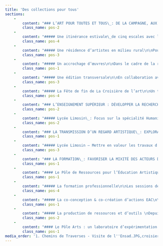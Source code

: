 ```yaml
---
title: 'Des collections pour tous'
sections:
    -
        content: "### L’ART POUR TOUTES ET TOUS\_: DE LA CAMPAGNE, AUX QUARTIERS OU EN CENTRE-VILLE\n\n#### Focus\_: La croisiere de l’art #4\nLa Croisière de l’art est un programme d’éducation artistique et culturelle porté par le Frac-Artothèque Nouvelle-Aquitaine depuis 2020 en partenariat avec le centre social associatif Vital de Limoges et la commune de Saint-Sulpice-Laurière (adhérente au FACLIM), puis avec le centre social La Bastide depuis 2023. Il s’adresse à des familles de quartiers prioritaires de la ville de Limoges et à des habitants en zone rurale.  Le programme se présente sous la forme d’une résidence d’artistes en milieu rural, d’une production éditoriale, et d’une itinérance estivale. Cette dernière comprend la découverte de lieux d’art, des rencontres avec des artistes, et des expériences de pratiques artistiques à travers une série d’ateliers développés et animés par des artistes récemment diplômés de l’École Nationale Supérieure d’Art et de Design de Limoges (Ensad). \nLa Croisière de l’art offre à des publics éloignés de l’art contemporain une expérience artistique chaleureuse et conviviale. Elle permet d’encourager la découverte de démarches plastiques émergentes et confirmées, et d’engager des discussions autour de l’art. Elle a la volonté de créer et nourrir du lien entre les générations et entre les territoires urbains et ruraux.\n\n<figure class=\"col-5\">\n<img src=\"user/pages/03.actions-du-frac-artotheque-en-2022/03.des-collections-pour-tous/1.%20Chemins%20de%20Traverses%20-%20Visite%20de%20l'Ensad.JPG\"/>\n    <figcaption><i>La Croisière de l’art #4</i>, Découverte en canoë des œuvres du bois de sculptures du Centre International d’Art et du Paysage de l’île de Vassivière, juillet 2023. Photo : © Frac-Artothèque Nouvelle-Aquitaine</figcaption>\n</figure>\n\nLa Croisière de l’art soutient les artistes jeunes diplômés dans leur professionnalisation. Après la signature de la convention-cadre entre le Frac-Artothèque et l’Ensad Limoges en 2021, qui vise à favoriser le bon développement du parcours des étudiants et des artistes dans le cadre d’un soutien accru à la création, le Frac-Artothèque apporte une attention particulière à l’insertion professionnelle des étudiants de l’école. \n\nL’opération a permis d’inviter 8 artistes, dont 6 femmes et 2 hommes, travaillant tous sur le territoire de la Nouvelle-Aquitaine : Théa MALHIÉ, Daphné KAINCZ, Lucas LEMOINE, Morgane JOUVENCEL, Jeanne DUCAU, Aurélie GATET, et OTTO T. (Thomas DUPUIS).  Lidia LELONG, artiste en résidence en 2020, a accompagné Jeanne DUCAU et Aurélie GATET dans leur installation et le suivi de leur résidence.\n\nLa Croisière de l’art est un programme conçu et porté par le Frac-Artothèque Nouvelle-Aquitaine en partenariat avec les centres sociaux associatifs Vital et La Bastide de Limoges, la commune de Saint-Sulpice-Laurière, l’ Ensad Limoges, et LAVITRINE (lac&s).\nLa Croisière de l’art est soutenue par le ministère de la Culture / DRAC Nouvelle-Aquitaine dans le cadre du dispositif national Été culturel, une opération initiée par le Ministère de la Culture et mise en œuvre par les Directions régionales des affaires culturelles et les opérateurs nationaux."
        class_name: pos-2
    -
        content: "##### Une itinérance estivale\_de cinq escales avec les familles du Vigenal et de la Bastide\n\n - Au Centre d’Art contemporain de Meymac – 20 juillet\nAu programme de cette journée\_: une visite de l’exposition Des univers silencieux (Pierre Buraglio, Roland Cognet, Aurore Pallet, Julia Scalbert)\_; un atelier de pratique artistique avec Théa MALHIÉ qui, marquée par un sentiment de solastagie, cherche à rendre compte dans sa pratique des changements dans le paysage à partir de l’écriture et du processus de l’empreinte\_; un temps de loisirs au lac de Séchemailles.\n\n- Au Centre International d’Art et du Paysage de l’île de Vassivière – 27 juillet\nAu programme de cette journée\_: une visite du bois de sculptures en canoë\_; un temps de loisirs à la plage d’Auphelle\_; une visite de l’exposition Diplomaties terrestres, (Suzanne Husky, Ilanit Illouz, Natsuko Uchino, Ittah Yoda)\_; un atelier de pratique artistique avec Daphné KAINCZ qui propose de porter un regard nouveau sur le paysage en changeant de perspective, et ce à partir de la création de scénettes\_prises en photographies. Des cartes imprimées ont été réalisées à partir des photographies et remises aux familles durant la Fête de fin de Croisière.\n\n<figure class=\"col-5\">\n<img src=\"user/pages/03.actions-du-frac-artotheque-en-2022/03.des-collections-pour-tous/croisiere-de-l-art.JPG\"/>\n   <figcaption><i>La Croisière de l’art #4</i>, Atelier de pratique artistique avec Daphné KAINCZ au CIAPV, juillet 2023.</figcaption>\n</figure>\n\n- À la Cité internationale de la Tapisserie d’Aubusson – 24 août\nAu programme de cette journée\_: une visite des collections permanentes de la Cité de la Tapisserie\_; une rencontre avec un lissier permettant une discussion autour de son métier et la découverte des étapes de création d’échantillons\_; un atelier de pratique artistique avec Lucas LEMOINE qui s’intéresse aux paysages sonores, et a invité les participants à travers l’écoute de sons qu’il a lui-même créés à les matérialiser à partir de la pratique du dessin et du collage. \n\n<figure class=\"col-4\">\n<img src=\"user/pages/03.actions-du-frac-artotheque-en-2022/03.des-collections-pour-tous/3. L’art pour tous - La Croisière de l’art 4 - Cité internationale de la Tapisserie d’Aubusson.JPG\"/>\n   <figcaption><i>La Croisière de l’art #4</i>, Découverte en canoë des œuvres du bois de sculptures du Centre International d’Art et du Paysage de l’île de Vassivière, juillet 2023. Photo : © Frac-Artothèque Nouvelle-Aquitaine</figcaption>\n</figure>\n\n- Au Château de Rochechouart, Musée d’art contemporain de la Haute-Vienne – 31 août \nAu programme de cette journée\_: une visite de l’exposition Alex Cecchetti - Je suis un monstre marin\_; un atelier de pratique artistique avec Morgane JOUVENCEL qui s’intéresse aux paysages fantastiques et apocalyptiques, qu’elle a proposé de créer à partir d’éléments glanés dans le paysage et reportés au fusain selon le phénomène de paréidolie\_; un temps de loisirs au lac de Chassagne. \n\n- Sortie de résidence à Saint-Sulpice-Laurière – 23 septembre \nAu programme de cette journée\_: une rencontre avec les deux artistes en résidence Jeanne DUCAU et Aurélie GATET\_; une présentation de leur recherche et création dans le cadre de leur sortie de résidence\_; un atelier de pratique artistique réalisé conjointement par les deux artistes autour de la pratique du dessin et du collage d’éléments kitsch sur des photographies de paysages."
        class_name: pos-4
    -
        content: "##### Une résidence d’artistes en milieu rural\n\nPour la quatrième année consécutive, la commune de Saint-Sulpice-Laurière (87) poursuit son engagement auprès de la scène artistique contemporaine en mettant à disposition son gîte municipal afin d’y accueillir une résidence de recherche et de création. \nEn 2023, le Frac-Artothèque s’est associé au collectif d’artistes de LAVITRINE (lac&s) afin d’inviter les plasticiennes Aurélie GATET et Jeanne DUCAU. Elles ont été accueillies en résidence durant une période de deux mois (juillet et août). \LLes deux artistes ont pleinement tiré parti de ce temps de travail\_; collectant objets et motifs décoratifs associés à la vie rurale pavillonnaire, Jeanne DUCAU a réalisé des collages picturaux et en volume qui sont venus nourrir son travail d’exploration de la «\_diagonale du vide\_». Aurélie GATET, de son côté, a glané des «\_fragments de paysages\_» dont elle a ensuite retravaillé les photographies à l’aide de différents moyens picturaux tout en préparant une nouvelle performance à partir de peluches récupérées et en réalisant des vidéos.\nLes deux plasticiennes ont également bénéficié de l’accompagnement de Lidia LELONG, ancienne résidente de l’été 2020, afin notamment d’assurer le lien avec le réseau professionnel local (entreprises, artisans…).\n\n<figure class=\"col-5\">\n<img src=\"user/pages/03.actions-du-frac-artotheque-en-2022/03.des-collections-pour-tous/4.%20L'art-pour-tous-Croisie%CC%80re-de-l'art-St%20Sulpice-Laurie%CC%80re.jpg\"/>\n   <figcaption><i>La Croisière de l’art #4</i>, Atelier de pratique artistique avec Daphné KAINCZ au CIAPV, juillet 2023.</figcaption>\n</figure>\n\nUn entretien vidéo garde la trace de leurs recherches plastiques durant cette résidence et des relations privilégiées qu’elles ont liées avec l’environnement de la résidence et les habitants de Saint-Sulpice-Laurière.\n\nLa sortie de résidence s’est déroulée le samedi 23 septembre 2023 sur le lieu même de la résidence, investi pour l’occasion par Jeanne DUCAU et Aurélie GATET comme lieu d’exposition, sur le modèle d’une œuvre d’art totale, jusqu’au buffet dont les plats et les boissons étaient réalisés par Jeanne DUCAU à partir d’ingrédients collectés durant ses balades dans les alentours du village.\n\n<figure class=\"col-5\">\n<img src=\"user/pages/03.actions-du-frac-artotheque-en-2022/03.des-collections-pour-tous/5. L'art-pour-tous-Croisière-de-l'art-St Sulpice-Laurière.png\"/>\n   <figcaption><i>La Croisière de l’art #4</i>, Atelier de pratique artistique avec Daphné KAINCZ au CIAPV, juillet 2023.</figcaption>\n</figure>"
        class_name: pos-3
    -
        content: "##### Un accrochage d’œuvres\n\nDans le cadre de la résidence, les artistes Aurélie GATET et Jeanne DUCAU ont été invitées à réaliser une sélection d’œuvres parmi la collection de l’Artothèque en vue de leur accrochage à la Bibliothèque municipale de Saint-Sulpice-Laurière, commune par ailleurs adhérente au FACLim. Cet accrochage a donné lieu à une rencontre entre les deux résidentes et les habitants et habitantes de la commune le 10 août. Il est resté visible jusqu’en novembre.\n\n<figure class=\"col-5\">\n<img src=\"user/pages/03.actions-du-frac-artotheque-en-2022/03.des-collections-pour-tous/6. L'art-pour-tous-Croisière-de-l'art-St Sulpice-Laurière.jpg\"/>\n   <figcaption><i>La Croisière de l’art #4</i>, Atelier de pratique artistique avec Daphné KAINCZ au CIAPV, juillet 2023.</figcaption>\n</figure>"
        class_name: pos-1
    -
        content: "##### Une édition transversale\n\nEn collaboration avec la maison d’édition poitevine Flblb, le Frac-Artothèque a invité le bédéiste, illustrateur et auteur de flip-books OTTO T. afin de réaliser la trace éditoriale de cette quatrième Croisière. OTTO T. a participé à l’ensemble des escales et des temps de rencontre composant le programme durant tout l’été. À partir de ces moments partagés, dont il a rempli ses carnets de notes et de croquis, il travaille actuellement sur la publication qui portera le récit de cette quatrième édition de La Croisière de l’art. Sa sortie est prévue pour juin 2024.\n\nComme un clin d’œil aux anciennes éditions, Nicole AUGEREAU a présenté le roman-photo de La Croisière de l’art #3 le 9 septembre 2023 lors d’une signature publique à la librairie Pages & Plumes à Limoges, suivie d’une séance de dédicace durant la fête de quartier du Vigenal. Intitulé La menace venue du cosmos, ce roman-photo tisse un récit fictionnel à partir de l’expérience de l’autrice durant l’été 2022.\n\n<figure class=\"col-3\">\n<img src=\"user/pages/03.actions-du-frac-artotheque-en-2022/03.des-collections-pour-tous/7. L'art-pour-tous-Croisière-de-l'art-St Sulpice-Laurière.jpg\"/>\n   <figcaption><i>La Croisière de l’art #4</i>, Atelier de pratique artistique avec Daphné KAINCZ au CIAPV, juillet 2023.</figcaption>\n</figure>"
        class_name: pos-3
    -
        content: "##### La Fête de fin de La Croisière de l’art\n\nUn temps festif est venu clôturer La Croisière de l’art. Il a permis de réunir tous les artistes avec les familles sur un temps commun, et ainsi de revenir sur les expériences passées et les temps forts à travers leurs paroles et témoignages. Ce temps en commun était également l’occasion pour OTTO T. de présenter aux familles les prémices de l’édition à venir. Ce moment a été perçu comme un temps chaleureux et convivial et de reconnaissance du travail de la part des artistes. "
        class_name: pos-4
    -
        content: "### L’ENSEIGNEMENT SUPÉRIEUR : DÉVELOPPER LA RECHERCHE ET L’EXPÉRIMENTATION\n\n#### La transmission de savoirs et savoir-faire\n\n##### Chemins de Traverses\_: entre le Collège Pierre Desproges et l’Ensad Limoges\n\nLe Frac-Artothèque continue son partenariat entamé en 2018 avec l’École Nationale Supérieure d’Art et de Design de Limoges et le collège Pierre Desproges à Châlus à travers le projet Chemins de Traverses. Destiné aux collégiens des classes à horaires aménagés en arts plastiques de 6ème et de 3ème, ainsi qu’aux étudiants de l’Ensad, ce projet se déploie à travers divers temps de rencontres et d’échanges, incluant des workshops et un accrochage des œuvres des collections du Frac-Artothèque. \n\nCe projet vise à familiariser les collégiens avec les institutions culturelles, leurs acteurs, et les diverses missions et métiers liés l’art. Il les sensibilise également à la diversité des contextes, formes et moyens d’expression artistique, ainsi qu’aux conditions de présentation d’œuvres et de travaux plastiques. Pour les étudiants stagiaires de l’Ensad, il offre une opportunité d’expérimenter la médiation artistique à travers la conception et la réalisation d’ateliers de pratique artistique avec les collégiens, enrichissant ainsi leur parcours professionnel. En impliquant différents publics dans le processus de transmission, ce projet favorise une approche horizontale de la médiation artistique. \n\nLe thème retenu pour cette année, «\_habiter\_», a permis d’explorer les relations réelles ou imaginaires avec notre environnement, ainsi que les notions de territoire, de mémoire et de lien. \n\nLe projet s’est déroulé en plusieurs étapes. Tout d’abord, les collégiens de 3ème ont découvert l’Ensad et expérimenté les lieux en participant à des ateliers de pratique artistique animés par des étudiants-stagiaires sous la supervision de l’artiste enseignante Clorinde CORANOTTO. Ensuite, une médiation autour d’une sélection d’œuvres des collections du Frac-Artothèque sur le thème «\_habiter\_», que ce soit à l’échelle du monde, dans l’espace urbain, ou bien à partir du point de vue d’autres vivants qu’un être humain, a été réalisée en classe devant les élèves de 3ème et de 6ème. À l’issue de celle-ci, ces derniers ont sélectionné les œuvres à accrocher dans la galerie du collège. Leur sélection comprend les œuvres de Alain JACQUET, Roger VULLIEZ, Laurent TERRAS, Franck GERARD, Mamadou CISSÉ, Eric TABUCHI, Nicolas LALIE.\nEnfin, l’accrochage des œuvres au sein du collège a permis à plusieurs élèves de s’initier aux questions de commissariat d’exposition et de mise en dialogue des œuvres du Frac-Artothèque avec leurs propres créations réalisées lors d’un second atelier de pratique artistique."
        class_name: pos-2
    -
        content: "##### Lycée Limosin\_: Focus sur la spécialité Humanités, Littérature et Philosophie\n\nLe Frac-Artothèque s’engage activement dans la construction pédagogique et l’animation de discussions, d’analyses et de débats autour des œuvres avec les élèves du programme Humanités, Littérature et Philosophie (HLP) du Lycée Léonard Limosin à Limoges, en collaboration avec les enseignants de philosophie et de lettres modernes.\n\nUn atelier d’analyse d’œuvres issues des collections a été organisé avec un groupe d’élèves au Frac-Artothèque, explorant des thématiques en résonance avec le programme pédagogique des HLP, à savoir les expressions de la sensibilité, les métamorphoses du moi, les représentations du monde, ainsi que les relations entre l’homme et l’animal. Cette démarche a abouti à la sélection d’œuvres destinées à être accrochées dans trois salles de classe de l’établissement. Les œuvres choisies\_; qui sont de Chrystèle LERISSE, Roger VULLIEZ, Jean-François TEXIER, Laurent TERRAS, Jean-Charles BLAIS, Philippe COGNÉE, Laurie-Anne ESTAQUE, Anne BRÉGEAUT, Julien CARREYN, Ismaël BAHRI, Julien BENEYTON\_; sont analysées en parallèle de l’évolution du cours et sont mises en relation avec des œuvres littéraires, philosophiques et de sciences humaines. \n\nDans un second temps, quatre médiations en classe animées par le Frac-Artothèque seront organisées autour des œuvres accrochées, permettant aux élèves d’échanger leurs points de vue et de développer leur capacité d’analyse esthétique de manière autonome. \nPar la suite, les élèves seront chargés de réaliser eux-mêmes une médiation lors de la journée portes ouvertes de l’établissement, affinant ainsi leurs compétences orales et leur esprit critique."
        class_name: pos-2
    -
        content: "### LA TRANSMISSION D’UN REGARD ARTISTIQUE\_: EXPLORATION DE LA DÉMARCHE D’UN ARTISTE\n\n##### Collège d’Arsonval – Brive-la-Gaillarde\n\nLe Frac-Artothèque Nouvelle-Aquitaine a guidé les élèves de la Classe d'Approfondissement en Arts Plastiques (CPES-CAAP) du collège d’Arsonval à Brive-la-Gaillarde dans la découverte d’œuvres de ses collections, à travers un accrochage et une médiation, ainsi que dans l’exploration de la démarche d’un artiste via un atelier de pratique artistique. \n\nLe projet s’est articulé autour de la thématique de la mémoire et de la trace. Les élèves ont dans un premier temps eu l’opportunité d’explorer sur un temps de médiation les œuvres de Flora BASTHIER, Richard MONNIER, Christian JACCARD, Vincent VALÉRY.\nPar la suite, ils ont rencontré Marie LAFAILLE, une artiste jeune diplômée de l’Ensad Limoges, qui, à travers une pratique pluridisciplinaire (incluant l’installation, la sculpture et le bijou contemporain), explore la question de la mémoire des lieux, des paysages et des territoires qu’elle arpente, en prêtant une attention particulière à la manière dont l’humain sculpte ces espaces, et au souvenir de l’expérience de la traversée.\n\n<figure class=\"col-5\">\n<img src=\"user/pages/03.actions-du-frac-artotheque-en-2022/03.des-collections-pour-tous/1. Transmission du regard de l'artiste - Présentation.JPG\"/>\n   <figcaption><i>La Croisière de l’art #4</i>, Atelier de pratique artistique avec Daphné KAINCZ au CIAPV, juillet 2023.</figcaption>\n</figure>\n\nEnsemble, ils ont exploré les notions de mémoires et de traces, en mêlant la grande histoire aux récits individuels et intimes des élèves, tissés dans les espaces communs du collège. Après avoir réalisé des empreintes et des relevés sensibles du lieu à l’aide de bandes plâtrées et de frottements de mine de plomb sur papier, les élèves se sont lancés dans la création d’objets «\_conceptuels et sensibles,\_vecteurs de la mémoire de leur expérience\_Une exposition des travaux des élèves  intitulée Souvenirs, traces du collège a été programmée au Centre Culturel de la ville.\n\n\n<figure class=\"col-5\">\n<img src=\"user/pages/03.actions-du-frac-artotheque-en-2022/03.des-collections-pour-tous/2.Transmission du regard de l'artiste - Atelier de pratique.jpg\"/>\n   <figcaption><i>La Croisière de l’art #4</i>, Atelier de pratique artistique avec Daphné KAINCZ au CIAPV, juillet 2023.</figcaption>\n</figure>\n\n<figure class=\"col-5\">\n<img src=\"user/pages/03.actions-du-frac-artotheque-en-2022/03.des-collections-pour-tous/3.Transmission du regard de l'artiste - Accrochage.jpg\"/>\n   <figcaption><i>La Croisière de l’art #4</i>, Atelier de pratique artistique avec Daphné KAINCZ au CIAPV, juillet 2023.</figcaption>\n</figure>"
        class_name: pos-1
    -
        content: "##### Lycée Limosin – Mettre en valeur les travaux d’élèves à travers des expositions\_\nLe Frac-Artothèque soutient un projet au long cours mené par les élèves du programme Humanités, Littérature et Philosophie du Lycée Léonard Limosin à Limoges, en collaboration avec l’artiste Laurie-Anne ESTAQUE. Dans le cadre de ce projet, l’artiste propose en partenariat avec les enseignants un ensemble de consignes liées à sa pratique artistique. Celles-ci visent à accompagner les élèves dans leur apprentissage, et à créer des outils pédagogiques transférables à d'autres contextes, tels que la prise de notes, les journaux de bord, les cahiers de textes collectifs, les cartes mentales et les relevés d'arpentages. Au cours de l'année scolaire, différentes modalités et espaces d'exposition de ces travaux sont expérimentés : les salles de classe servent de lieux d’exposition, des micro-éditions sont réalisées, des contenus produits par les élèves sont mis en ligne, et des expositions hors les murs sont organisées. Les œuvres des collections du Frac-Artothèque accrochées dans les salles de classe font également l’objet d’analyses dans le cadre de cet atelier.\nÀ travers le projet Faire exposition avec les travaux d’élèves, les élèves sont encouragés à créer  plusieurs objets plastiques en lien direct avec les cours de philosophie et de HLP, et à expérimenter différentes formes d'exposition de leurs travaux tout au long de l'année scolaire, et en relation avec les œuvres des collections du Frac-Artothèque. "
        class_name: pos-3
    -
        content: "### LA FORMATION\_: FAVORISER LA MIXITÉ DES ACTEURS DANS LE DOMAINE DE LA FORMATION\n\nLe Frac-Artothèque poursuit son engagement en faveur de la formation de formateurs en mettant l’accent sur l’autonomie des individus dans leur appréhension des œuvres d’art. Cette démarche s’articule à travers deux initiatives réunissant divers partenaires\_: le Rectorat, l’Inspection académique de la Creuse, l’INSPE, le Centre international d’art et du paysage de l’île de Vassivière et La Métive. D’une part, le Pôle de Ressources pour l’Éducation Artistique et Culturelle Art et Paysage vise un public mixte composé de professionnels de l’éducation et de la culture à l’échelle nationale. D’autre part, le Pôle Arts en Creuse cible les enseignants du premier degré et de la petite enfance dans les régions rurales."
        class_name: pos-1
    -
        content: "#### Le Pôle de Ressources pour l’Éducation Artistique et Culturelle Art & Paysage (PREAC) \n\nLe PREAC Art & Paysage est un Pôle de Ressources pour l’Éducation Artistique et Culturelle qui organise des formations à destination des enseignants, des référents culture des établissements scolaires, des animateurs périscolaires, des artistes et des professionnels de la culture. Son objectif est de les accompagner dans la conception et la mise en œuvre de projets d’éducation artistique et culturelle (EAC) au bénéfice du public scolaire. Ce PREAC se distingue par le soutien continu apporté aux enseignants ayant suivi la formation professionnelle à travers l’organisation d’ateliers d’artistes en milieu scolaire, puis par la création d’une Équipe de Recherche et Réflexion dédiée à la production de ressources."
        class_name: pos-1
    -
        content: "##### La formation professionnelle\n\nLes sessions de formation réunissent les professionnels de l’éducation et de la culture autour de thématiques liées au paysage dans l’art contemporain, favorisant la découverte et la compréhension de démarche artistiques à travers des partages de connaissances et des ateliers de pratique artistique. Cette année, l’accent a été mis sur les concepts de co-création et de co-influence dans les projets d’éducation artistique et culturelle Art et Paysage, où artistes, élèves et enseignants collaborent en prenant en compte les éléments du paysage qui influencent également la création.\n\n<figure class=\"col-5\">\n<img src=\"user/pages/03.actions-du-frac-artotheque-en-2022/03.des-collections-pour-tous/1. Preac Atelier Ecole du Vigenal.JPG\"/>\n   <figcaption><i>La Croisière de l’art #4</i>, Atelier de pratique artistique avec Daphné KAINCZ au CIAPV, juillet 2023.</figcaption>\n</figure>\n\nLa formation s’est déroulée en trois temps avec : \n- une journée introductive le 19 septembre au CIAPV à Beaumont-du-Lac\_; comprenant une introduction théorique autour de la notion de co-création, une visite de l’exposition Diplomaties terrestres et du Bois de sculptures, des ateliers avec les artistes Bulle DUPONT et ITTAH YODA, ainsi qu’un temps de préparation des interventions en classe avec les enseignants\_;\n- des journées de création en classe avec les artistes Bulle DUPONT et ITTAH YODA dans quatre établissements. Ces temps étaient réservés aux équipes enseignantes impliquées dans tout le projet et n’étaient pas ouvertes aux personnes extérieures\_;\n\n<figure class=\"col-2\">\n<img src=\"user/pages/03.actions-du-frac-artotheque-en-2022/03.des-collections-pour-tous/2. Preac Formation jour 1 - Atelier Repas paysage Bulle Dupont.jpeg\"/>\n   <figcaption><i>La Croisière de l’art #4</i>, Atelier de pratique artistique avec Daphné KAINCZ au CIAPV, juillet 2023.</figcaption>\n</figure>\n\n- une journée bilan le 12 décembre au Lycée le Mas-Jambost à Limoges\_; comprenant la présentation des créations en présence des artistes et des enseignants impliqués, une conversation croisée entre Bulle DUPONT et Nicole PIGNIER, professeure des universités en écosémiotique à l’Université de Limoges et co-fondatrice de la licence professionnelle «\_Design des Milieux Anthropisés\_», permettant d’interroger les correspondances entre dynamiques artistiques et scientifiques en paysages nourriciers, un atelier participatif de réflexion sur la co-création  dans un projet EAC Art & Paysage en vue de produire des ressources et des outils qui feront l’objet d’une édition réalisée par l’artiste Laurie-Anne ESTAQUE.\n\n<figure class=\"col-5\">\n<img src=\"user/pages/03.actions-du-frac-artotheque-en-2022/03.des-collections-pour-tous/3. Preac Formation jour 2 - Atelier de recherche.JPG\"/>\n   <figcaption><i>La Croisière de l’art #4</i>, Atelier de pratique artistique avec Daphné KAINCZ au CIAPV, juillet 2023.</figcaption>\n</figure>"
        class_name: pos-4
    -
        content: "##### La co-conception & co-création d’actions EAC\n\nLe Frac-Artothèque a collaboré avec les enseignants et les étudiants de la licence professionnelle en Aménagement Paysager parcours \"Design des milieux anthropisés\" au CFPPA des Vaseix à Verneuil-sur-Vienne, ainsi qu’avec les élèves de CE2 de l’École élémentaire du Vigenal  à Limoges, pour la co-conception et la co-création d’ateliers artistiques avec Bulle DUPONT. Bulle DUPONT est une artiste jeune diplômée de l’Ensad Limoges qui s'intéresse aux mondes végétaux et à ce et ceux qui les constituent et les façonnent dans leurs multiples échelles. Dans le cadre de ces ateliers elle a invité les élèves à porter une attention particulière aux vivants et à renouveler le regard qu’ils leur portent, et ce à travers la création d’un «\_repas paysage\_» et l’expérience d’un moment de partage et de rassemblement.\n\n<figure class=\"col-5\">\n    <img src=\"user/pages/03.actions-du-frac-artotheque-en-2022/03.des-collections-pour-tous/4. Preac Atelier Licence Pro.JPG\"/>\n    <figcaption><i>La Croisière de l’art #4</i>, Atelier de pratique artistique avec Daphné KAINCZ au CIAPV, juillet 2023.</figcaption>\n</figure>\n\n<figure class=\"col-4\">\n    <img src=\"user/pages/03.actions-du-frac-artotheque-en-2022/03.des-collections-pour-tous/5. Preac Atelier Ecole du Vigenal 2 .JPG\"/>\n    <figcaption><i>La Croisière de l’art #4</i>, Atelier de pratique artistique avec Daphné KAINCZ au CIAPV, juillet 2023.</figcaption>\n</figure>"
        class_name: pos-1
    -
        content: "##### La production de ressources et d’outils \nDepuis 2019, un groupe de recherche (Équipe de Recherche et de Réflexion) travaille sur la production de ressources numériques pour le PREAC Art et Paysage, notamment sous forme d’une cartographie interactive des projets d’éducation artistique et culturelle. Cette initiative collaborative implique le Frac-Artothèque, le Centre International d’Art et du Paysage de l’île de Vassivière, l’INSPE et le Rectorat, avec la participation de l’artiste Laurie-Anne ESTAQUE pour la création de cette cartographie numérique."
        class_name: pos-2
    -
        content: "#### Le Pôle Arts : un laboratoire d’expérimentation en éducation artistique et culturelle\n\n\nLe Pôle Arts, à ses débuts un espace dédié à l’exposition, à l’expérimentation et à la formation dans le domaine des arts plastiques au sein de l’école Charles-Villeneuve à Aubusson en 2013, a étendu son champ d’action en 2020. Initié par l’Inspection académique de la Creuse et le Frac-Artothèque, il a bénéficié du soutien de la DRAC Nouvelle-Aquitaine et de l’Académie de Limoges pour la création d’une deuxième antenne à La Métive, située en milieu rural, sur la communauté de communes Creuse Sud-Ouest. Dans une optique collaborative, l’Inspection Académique de la Creuse, le Frac‐Artothèque, La Métive, et la coordinatrice du Pôle Arts, élaborent un programme d’actions visant à promouvoir l’éducation et la sensibilisation aux arts plastiques, tout en soutenant l’ambition nationale d’émancipation artistique et culturelle à travers le démarche du « 100% EAC ».\n\nDepuis sa création, le Pôle Arts s’engage dans des actions d’éducation artistique et culturelle, essentielles à la démocratisation culturelle et à l’égalité des opportunités. Ces actions sont conçues dans un souci de complémentarité entre l’enseignement scolaire et l’expérience individuelle des élèves. Grâce aux échanges et à la pratique avec des artistes et des médiateurs professionnels, elles enrichissent les connaissances et compétences des élèves. \n\nCette année, les initiatives du Pôle Arts se matérialisent à travers trois accrochages d’œuvres issues des collections du Frac-Artothèque réparties dans les deux espaces, quatre ateliers de pratique artistique animés par des artistes invités, quatre restitutions d’ateliers confiées à des artistes ou partenaires, des visites d’expositions pour les classes et des sessions de formation pour les enseignants."
        class_name: pos-1
media_order: '1. Chemins de Traverses - Visite de l''Ensad.JPG,croisiere-de-l-art.JPG,3. L’art pour tous - La Croisière de l’art 4 - Cité internationale de la Tapisserie d’Aubusson.JPG,4. L''art-pour-tous-Croisière-de-l''art-St Sulpice-Laurière.jpg,5. L''art-pour-tous-Croisière-de-l''art-St Sulpice-Laurière.png,6. L''art-pour-tous-Croisière-de-l''art-St Sulpice-Laurière.jpg,7. L''art-pour-tous-Croisière-de-l''art-St Sulpice-Laurière.jpg,1. Transmission du regard de l''artiste - Présentation.JPG,2.Transmission du regard de l''artiste - Atelier de pratique.jpg,3.Transmission du regard de l''artiste - Accrochage.jpg,1. Preac Atelier Ecole du Vigenal.JPG,2. Preac Formation jour 1 - Atelier Repas paysage Bulle Dupont.jpeg,3. Preac Formation jour 2 - Atelier de recherche.JPG,4. Preac Atelier Licence Pro.JPG,5. Preac Atelier Ecole du Vigenal 2 .JPG'
---
```


